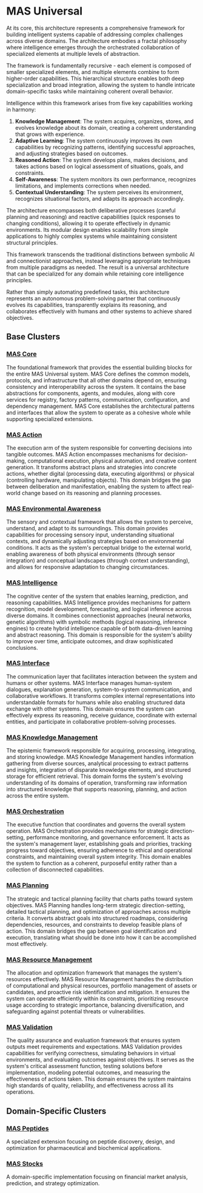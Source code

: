 # MAS Universal

At its core, this architecture represents a comprehensive framework for building intelligent systems capable of addressing complex challenges across diverse domains. The architecture embodies a fractal philosophy where intelligence emerges through the orchestrated collaboration of specialized elements at multiple levels of abstraction.

The framework is fundamentally recursive - each element is composed of smaller specialized elements, and multiple elements combine to form higher-order capabilities. This hierarchical structure enables both deep specialization and broad integration, allowing the system to handle intricate domain-specific tasks while maintaining coherent overall behavior.

Intelligence within this framework arises from five key capabilities working in harmony:

1. **Knowledge Management**: The system acquires, organizes, stores, and evolves knowledge about its domain, creating a coherent understanding that grows with experience.
2. **Adaptive Learning**: The system continuously improves its own capabilities by recognizing patterns, identifying successful approaches, and adjusting strategies based on outcomes.
3. **Reasoned Action**: The system develops plans, makes decisions, and takes actions based on logical assessment of situations, goals, and constraints.
4. **Self-Awareness**: The system monitors its own performance, recognizes limitations, and implements corrections when needed.
5. **Contextual Understanding**: The system perceives its environment, recognizes situational factors, and adapts its approach accordingly.

The architecture encompasses both deliberative processes (careful planning and reasoning) and reactive capabilities (quick responses to changing conditions), allowing it to operate effectively in dynamic environments. Its modular design enables scalability from simple applications to highly complex systems while maintaining consistent structural principles.

This framework transcends the traditional distinctions between symbolic AI and connectionist approaches, instead leveraging appropriate techniques from multiple paradigms as needed. The result is a universal architecture that can be specialized for any domain while retaining core intelligence principles.

Rather than simply automating predefined tasks, this architecture represents an autonomous problem-solving partner that continuously evolves its capabilities, transparently explains its reasoning, and collaborates effectively with humans and other systems to achieve shared objectives.

## Base Clusters

### [MAS Core](https://github.com/MAS-Universal/MAS_Core)

The foundational framework that provides the essential building blocks for the entire MAS Universal system. MAS Core defines the common models, protocols, and infrastructure that all other domains depend on, ensuring consistency and interoperability across the system. It contains the base abstractions for components, agents, and modules, along with core services for registry, factory patterns, communication, configuration, and dependency management. MAS Core establishes the architectural patterns and interfaces that allow the system to operate as a cohesive whole while supporting specialized extensions.

### [MAS Action](https://github.com/MAS-Universal/MAS_Action)

The execution arm of the system responsible for converting decisions into tangible outcomes. MAS Action encompasses mechanisms for decision-making, computational execution, physical automation, and creative content generation. It transforms abstract plans and strategies into concrete actions, whether digital (processing data, executing algorithms) or physical (controlling hardware, manipulating objects). This domain bridges the gap between deliberation and manifestation, enabling the system to affect real-world change based on its reasoning and planning processes.

### [MAS Environmental Awareness](https://github.com/MAS-Universal/MAS_Environmental_Awareness)

The sensory and contextual framework that allows the system to perceive, understand, and adapt to its surroundings. This domain provides capabilities for processing sensory input, understanding situational contexts, and dynamically adjusting strategies based on environmental conditions. It acts as the system's perceptual bridge to the external world, enabling awareness of both physical environments (through sensor integration) and conceptual landscapes (through context understanding), and allows for responsive adaptation to changing circumstances.

### [MAS Intelligence](https://github.com/MAS-Universal/MAS_Intelligence)

The cognitive center of the system that enables learning, prediction, and reasoning capabilities. MAS Intelligence provides mechanisms for pattern recognition, model development, forecasting, and logical inference across diverse domains. It combines connectionist approaches (neural networks, genetic algorithms) with symbolic methods (logical reasoning, inference engines) to create hybrid intelligence capable of both data-driven learning and abstract reasoning. This domain is responsible for the system's ability to improve over time, anticipate outcomes, and draw sophisticated conclusions.

### [MAS Interface](https://github.com/MAS-Universal/MAS_Interface)

The communication layer that facilitates interaction between the system and humans or other systems. MAS Interface manages human-system dialogues, explanation generation, system-to-system communication, and collaborative workflows. It transforms complex internal representations into understandable formats for humans while also enabling structured data exchange with other systems. This domain ensures the system can effectively express its reasoning, receive guidance, coordinate with external entities, and participate in collaborative problem-solving processes.

### [MAS Knowledge Management](https://github.com/MAS-Universal/MAS_Knowledge_Management)

The epistemic framework responsible for acquiring, processing, integrating, and storing knowledge. MAS Knowledge Management handles information gathering from diverse sources, analytical processing to extract patterns and insights, integration of disparate knowledge elements, and structured storage for efficient retrieval. This domain forms the system's evolving understanding of its domains of operation, transforming raw information into structured knowledge that supports reasoning, planning, and action across the entire system.

### [MAS Orchestration](https://github.com/MAS-Universal/MAS_Orchestration)

The executive function that coordinates and governs the overall system operation. MAS Orchestration provides mechanisms for strategic direction-setting, performance monitoring, and governance enforcement. It acts as the system's management layer, establishing goals and priorities, tracking progress toward objectives, ensuring adherence to ethical and operational constraints, and maintaining overall system integrity. This domain enables the system to function as a coherent, purposeful entity rather than a collection of disconnected capabilities.

### [MAS Planning](https://github.com/MAS-Universal/MAS_Planning)

The strategic and tactical planning facility that charts paths toward system objectives. MAS Planning handles long-term strategic direction-setting, detailed tactical planning, and optimization of approaches across multiple criteria. It converts abstract goals into structured roadmaps, considering dependencies, resources, and constraints to develop feasible plans of action. This domain bridges the gap between goal identification and execution, translating what should be done into how it can be accomplished most effectively.

### [MAS Resource Management](https://github.com/MAS-Universal/MAS_Resource_Management)

The allocation and optimization framework that manages the system's resources effectively. MAS Resource Management handles the distribution of computational and physical resources, portfolio management of assets or candidates, and proactive risk identification and mitigation. It ensures the system can operate efficiently within its constraints, prioritizing resource usage according to strategic importance, balancing diversification, and safeguarding against potential threats or vulnerabilities.

### [MAS Validation](https://github.com/MAS-Universal/MAS_Validation)

The quality assurance and evaluation framework that ensures system outputs meet requirements and expectations. MAS Validation provides capabilities for verifying correctness, simulating behaviors in virtual environments, and evaluating outcomes against objectives. It serves as the system's critical assessment function, testing solutions before implementation, modeling potential outcomes, and measuring the effectiveness of actions taken. This domain ensures the system maintains high standards of quality, reliability, and effectiveness across all its operations.

## Domain-Specific Clusters

### [MAS Peptides](https://github.com/MAS-Universal/MAS_Peptides)

A specialized extension focusing on peptide discovery, design, and optimization for pharmaceutical and biochemical applications.

### [MAS Stocks](https://github.com/MAS-Universal/MAS_Stocks)

A domain-specific implementation focusing on financial market analysis, prediction, and strategy optimization.
